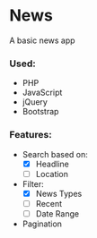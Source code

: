 # News
A basic news app
### Used:
- PHP
- JavaScript
- jQuery
- Bootstrap

### Features:
- Search based on:
  - [x] Headline
  - [ ] Location
- Filter:
  - [x] News Types
  - [ ] Recent
  - [ ] Date Range
- Pagination
